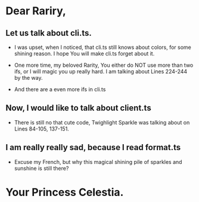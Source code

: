 Dear Rariry,
===

Let us talk about cli.ts.
------------------------

* I was upset, when I noticed, that cli.ts still knows about
colors, for some shining reason. I hope You will make cli.ts 
forget about it.

* One more time, my beloved Rarity, You either do NOT use more
than two ifs, or I will magic you up really hard. I am
talking about Lines 224-244 by the way.

* And there are a even more ifs in cli.ts


Now, I would like to talk about client.ts
-----------------------------------------

* There is still no that cute code, Twighlight Sparkle was
talking about on Lines 84-105, 137-151.


I am really really sad, because I read format.ts
------------------------------------------------
* Excuse my French, but why this magical shining pile of
sparkles and sunshine is still there?

Your Princess Celestia.
===